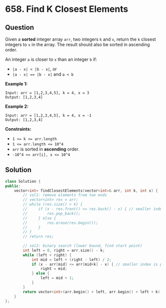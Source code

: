 # 658. Find K Closest Elements

## Question

Given a **sorted** integer array `arr`, two integers `k` and `x`, return the `k` closest integers to `x` in the array. The result should also be sorted in ascending order.

An integer `a` is closer to `x` than an integer `b` if:

* `|a - x| < |b - x|`, or
* `|a - x| == |b - x|` and `a < b`

**Example 1:**

```text
Input: arr = [1,2,3,4,5], k = 4, x = 3
Output: [1,2,3,4]
```

**Example 2:**

```text
Input: arr = [1,2,3,4,5], k = 4, x = -1
Output: [1,2,3,4]
```

**Constraints:**

* `1 <= k <= arr.length`
* `1 <= arr.length <= 10^4`
* `arr` is sorted in **ascending** order.
* `-10^4 <= arr[i], x <= 10^4`

## Solution

```cpp
class Solution {
public:
    vector<int> findClosestElements(vector<int>& arr, int k, int x) {
        // sol1: remove elements from two ends
        // vector<int> res = arr;
        // while (res.size() > k) {
        //     if (x - res.front() <= res.back() - x) { // smaller index is prefered
        //         res.pop_back();
        //     } else {
        //         res.erase(res.begin());
        //     }
        // }
        // return res;
        
        // sol2: binary search (lower bound, find start point)
        int left = 0, right = arr.size() - k;
        while (left < right) {
            int mid = left + (right - left) / 2;
            if (x - arr[mid] <= arr[mid+k] - x) { // smaller index is prefered
                right = mid;
            } else {
                left = mid + 1;
            }
        }
        return vector<int>(arr.begin() + left, arr.begin() + left + k);
    }
};
```

